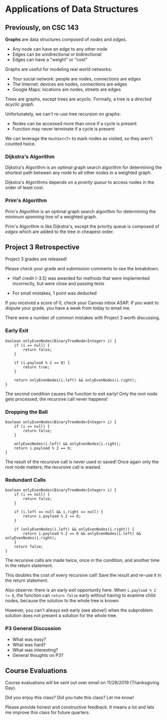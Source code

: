 # Applications of Data Structures

## Previously, on CSC 143

**Graphs** are data structures composed of *nodes* and *edges*.

 - Any node can have an edge to any other node
 - Edges can be unidirectional or bidirectional
 - Edges can have a "weight" or "cost"

Graphs are useful for modeling real world networks:

 - Your social network: people are nodes, connections are edges
 - The Internet: devices are nodes, connections are edges
 - Google Maps: locations are nodes, streets are edges

Trees are graphs, except trees are acyclic.
Formally, a tree is a *directed acyclic graph*.

Unfortunately, we can't re-use tree recursion on graphs:

 - Nodes can be accessed more than once if a cycle is present
 - Function may never terminate if a cycle is present

We can leverage the `HashSet<T>` to mark nodes as visited,
so they aren't counted twice.

### Dijkstra's Algorithm

Dijkstra's Algorithm is an optimal graph search algorithm
for determining the shortest path between any node to all other nodes
in a weighted graph.

Dijkstra's Algorithms depends on a *proirity queue* to access nodes
in the order of least cost.

### Prim's Algorithm

Prim's Algorithm is an optimal graph search algorithm
for determining the *minimum spanning tree* of a weighted graph.

Prim's Algorithm is like Dijkstra's, except the priority queue is
composed of *edges* which are added to the tree in cheapest order.

## Project 3 Retrospective

Project 3 grades are released!

Please check your grade and submission comments to see the breakdown.

 - Half credit (-3.5) was awarded for methods that were implemented incorrectly,
   but were close and passing tests

 - For small mistakes, 1 point was deducted

If you received a score of 0, check your Canvas inbox ASAP.
If you want to dispute your grade, you have a week from today to email me.

There were a number of common mistakes with Project 3 worth discussing.

### Early Exit
```
boolean onlyEvenNodes(BinaryTreeNode<Integer> i) {
    if (i == null) {
        return false;
    }

    if (i.payload % 2 == 0) {
        return true;
    }

    return onlyEvenNodes(i.left) && onlyEvenNodes(i.right);
}
```

The second condition causes the function to exit early!
Only the root node gets processed, the recursive call never happens!

### Dropping the Ball
```
boolean onlyEvenNodes(BinaryTreeNode<Integer> i) {
    if (i == null) {
        return false;
    }

    onlyEvenNodes(i.left) && onlyEvenNodes(i.right);
    return i.payload % 2 == 0;
}
```
The result of the recursive call is never used or saved!
Once again only the root node matters; the recursive call is wasted.

### Redundant Calls
```
boolean onlyEvenNodes(BinaryTreeNode<Integer> i) {
    if (i == null) {
        return false;
    }

    if (i.left == null && i.right == null) {
        return i.payload % 2 == 0;
    }

    if (onlyEvenNodes(i.left) && onlyEvenNodes(i.right)) {
        return i.payload % 2 == 0 && onlyEvenNodes(i.left) && onlyEvenNodes(i.right);
    }
    return false;
}
```
The recursive calls are made twice, once in the condition,
and another time in the return statement.

This doubles the cost of every recursive call!
Save the result and re-use it in the return statement.

Also observe: there is an early exit opportunity here.
When `i.payload % 2 != 0`, the function can `return false` early
without having to examine child nodes, because the solution to the whole tree is known.

However, you can't always exit early (see above!) when the subproblem solution
does not present a solution for the whole tree.

### P3 General Discussion

 - What was easy?
 - What was hard?
 - What was interesting?
 - General thoughts on P3?

## Course Evaluations

Course evaluations will be sent out over email on 11/28/2019 (Thanksgiving Day).

Did you enjoy this class? Did you hate this class? Let me know!

Please provide honest and constructive feedback.
It means a lot and lets me improve this class for future quarters.
